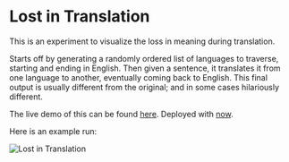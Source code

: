 Lost in Translation
===================

This is an experiment to visualize the loss in meaning during translation.

Starts off by generating a randomly ordered list of languages to traverse, starting
and ending in English. Then given a sentence, it translates it from one language to
another, eventually coming back to English. This final output is usually different
from the original; and in some cases hilariously different.

The live demo of this can be found [here](https://lost-in-translation.now.sh/). Deployed
with [now](https://now.sh).

Here is an example run:

![Lost in Translation](https://raw.githubusercontent.com/adtac/lost-in-translation/master/example.png)

